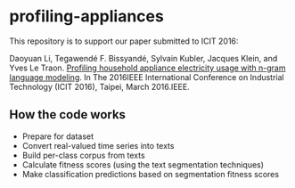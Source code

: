 # profiling-appliances

This repository is to support our paper submitted to ICIT 2016:

Daoyuan Li, Tegawendé F. Bissyandé, Sylvain Kubler, Jacques Klein, and Yves Le Traon. [Profiling household appliance electricity usage with n-gram language modeling](http://orbilu.uni.lu/handle/10993/24163). In The 2016IEEE International Conference on Industrial Technology (ICIT 2016), Taipei, March 2016.IEEE.

## How the code works

* Prepare for dataset
* Convert real-valued time series into texts
* Build per-class corpus from texts
* Calculate fitness scores (using the text segmentation techniques)
* Make classification predictions based on segmentation fitness scores
